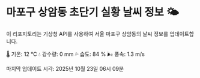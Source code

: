 
# 마포구 상암동 초단기 실황 날씨 정보 🌤️

이 리포지토리는 기상청 API를 사용하여 서울 마포구 상암동의 날씨 정보를 업데이트합니다. 

🌡️ 기온: 12 ℃
💧 강수량: 0 mm
💦 습도: 84 %
🌬️ 풍속: 1.3 m/s

마지막 업데이트 시각: 2025년 10월 23일 06시 09분    
